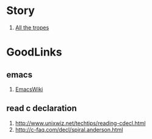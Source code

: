 

# Story #
1. [All the tropes](https://allthetropes.orain.org/wiki/Main_Page)
# GoodLinks #

## emacs ##
1. [EmacsWiki](http://www.emacswiki.org)

## read c declaration ##

1. <http://www.unixwiz.net/techtips/reading-cdecl.html>
2. <http://c-faq.com/decl/spiral.anderson.html>

